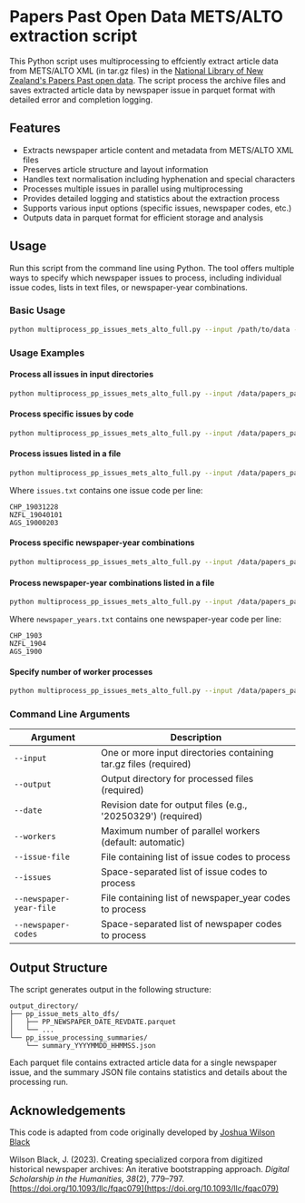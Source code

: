 # Papers Past Open Data METS/ALTO extraction script

This Python script uses multiprocessing to effciently extract article data from METS/ALTO XML (in tar.gz files) in the [National Library of New Zealand's Papers Past open data](https://natlib.govt.nz/about-us/open-data/papers-past-metadata/papers-past-newspaper-open-data-pilot/overview-papers-past-newspaper-open-data-pilot). The script process the archive files and saves extracted article data by newspaper issue in parquet format with detailed error and completion logging.

## Features

- Extracts newspaper article content and metadata from METS/ALTO XML files
- Preserves article structure and layout information
- Handles text normalisation including hyphenation and special characters
- Processes multiple issues in parallel using multiprocessing
- Provides detailed logging and statistics about the extraction process
- Supports various input options (specific issues, newspaper codes, etc.)
- Outputs data in parquet format for efficient storage and analysis

## Usage

Run this script from the command line using Python. The tool offers multiple ways to specify which newspaper issues to process, including individual issue codes, lists in text files, or newspaper-year combinations.

### Basic Usage

```bash
python multiprocess_pp_issues_mets_alto_full.py --input /path/to/data --output /path/to/output --date 20250329
```

### Usage Examples

#### Process all issues in input directories

```bash
python multiprocess_pp_issues_mets_alto_full.py --input /data/papers_past --output /results --date 20250329
```

#### Process specific issues by code

```bash
python multiprocess_pp_issues_mets_alto_full.py --input /data/papers_past --output /results --date 20250329 --issues CHP_19031228 NZFL_19040101
```

#### Process issues listed in a file

```bash
python multiprocess_pp_issues_mets_alto_full.py --input /data/papers_past --output /results --date 20250329 --issue-file issues.txt
```

Where `issues.txt` contains one issue code per line:
```
CHP_19031228
NZFL_19040101
AGS_19000203
```

#### Process specific newspaper-year combinations

```bash
python multiprocess_pp_issues_mets_alto_full.py --input /data/papers_past --output /results --date 20250329 --newspaper-codes CHP_1903 NZFL_1904
```

#### Process newspaper-year combinations listed in a file

```bash
python multiprocess_pp_issues_mets_alto_full.py --input /data/papers_past --output /results --date 20250329 --newspaper-year-file newspaper_years.txt
```

Where `newspaper_years.txt` contains one newspaper-year code per line:
```
CHP_1903
NZFL_1904
AGS_1900
```

#### Specify number of worker processes

```bash
python multiprocess_pp_issues_mets_alto_full.py --input /data/papers_past --output /results --date 20250329 --workers 8
```

### Command Line Arguments

| Argument | Description |
|----------|-------------|
| `--input` | One or more input directories containing tar.gz files (required) |
| `--output` | Output directory for processed files (required) |
| `--date` | Revision date for output files (e.g., '20250329') (required) |
| `--workers` | Maximum number of parallel workers (default: automatic) |
| `--issue-file` | File containing list of issue codes to process |
| `--issues` | Space-separated list of issue codes to process |
| `--newspaper-year-file` | File containing list of newspaper_year codes to process |
| `--newspaper-codes` | Space-separated list of newspaper codes to process |

## Output Structure

The script generates output in the following structure:

```
output_directory/
├── pp_issue_mets_alto_dfs/
│   ├── PP_NEWSPAPER_DATE_REVDATE.parquet
│   └── ...
└── pp_issue_processing_summaries/
    └── summary_YYYYMMDD_HHMMSS.json
```

Each parquet file contains extracted article data for a single newspaper issue, and the summary JSON file contains statistics and details about the processing run.

## Acknowledgements

This code is adapted from code originally developed by [Joshua Wilson Black](https://github.com/JoshuaWilsonBlack/newspaper-philosophy-methods)

Wilson Black, J. (2023). Creating specialized corpora from digitized historical newspaper archives: An iterative bootstrapping approach. *Digital Scholarship in the Humanities, 38*(2), 779–797. [https://doi.org/10.1093/llc/fqac079](https://doi.org/10.1093/llc/fqac079)
